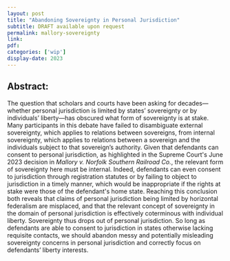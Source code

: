 ```yaml
---
layout: post
title: "Abandoning Sovereignty in Personal Jurisdiction"
subtitle: DRAFT available upon request
permalink: mallory-sovereignty
link:
pdf: 
categories: ['wip']
display-date: 2023
---
```


<h2>Abstract:</h2>
The question that scholars and courts have been asking for decades—whether personal jurisdiction is limited by states’ sovereignty or by individuals’ liberty—has obscured what form of sovereignty is at stake. Many participants in this debate have failed to disambiguate external sovereignty, which applies to relations between sovereigns, from internal sovereignty, which applies to relations between a sovereign and the individuals subject to that sovereign’s authority. Given that defendants can consent to personal jurisdiction, as highlighted in the Supreme Court's June 2023 decision in <i>Mallory v. Norfolk Southern Railroad Co.</i>, the relevant form of sovereignty here must be internal. Indeed, defendants can even consent to jurisdiction through registration statutes or by failing to object to jurisdiction in a timely manner, which would be inappropriate if the rights at stake were those of the defendant's home state. Reaching this conclusion both reveals that claims of personal jurisdiction being limited by horizontal federalism are misplaced, and that the relevant concept of sovereignty in the domain of personal jurisdiction is effectively coterminous with individual liberty. Sovereignty thus drops out of personal jurisdiction. So long as defendants are able to consent to jurisdiction in states otherwise lacking requisite contacts, we should abandon messy and potentially misleading sovereignty concerns in personal jurisdiction and correctly focus on defendants’ liberty interests.
